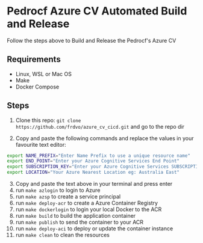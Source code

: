 # Pedrocf Azure CV Automated Build and Release

Follow the steps above to Build and Release the Pedrocf's Azure CV

## Requirements

* Linux, WSL or Mac OS
* Make
* Docker Compose

## Steps


1. Clone this repo: `git clone https://github.com/frdvo/azure_cv_cicd.git` and go to the repo dir

2. Copy and paste the following commands and replace the values in your favourite text editor:

````bash
export NAME_PREFIX="Enter Name Prefix to use a unique resource name" 
export END_POINT="Enter your Azure Cognitive Services End Point"
export SUBSCRIPTION_KEY="Enter your Azure Cognitive Services SUBSCRIPTION_KEY"
export LOCATION="Your Azure Nearest Location eg: Australia East"
````

3. Copy and paste the text above in your terminal and press enter
4. run `make azlogin` to login to Azure
5. run `make azsp` to create a service principal
6. run `make deploy-acr` to create a Azure Container Registry
7. run `make dockerlogin` to login your local Docker to the ACR
8. run `make build` to build the application container
9. run `make publish` to send the container to your ACR
10. run `make deploy-aci` to deploy or update the container instance
11. run `make clean` to clean the resources
